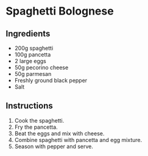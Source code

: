 # Spaghetti Bolognese

## Ingredients
- 200g spaghetti
- 100g pancetta
- 2 large eggs
- 50g pecorino cheese
- 50g parmesan
- Freshly ground black pepper
- Salt

## Instructions
1. Cook the spaghetti.
2. Fry the pancetta.
3. Beat the eggs and mix with cheese.
4. Combine spaghetti with pancetta and egg mixture.
5. Season with pepper and serve.

